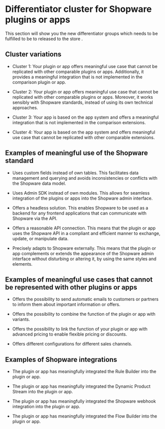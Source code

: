 # Differentiator cluster for Shopware plugins or apps

This section will show you the new differentiator groups which needs to be fulfilled to be to released to the store .

## Cluster variations

* Cluster 1: Your plugin or app offers meaningful use case that cannot be replicated with other comparable plugins or apps. Additionally, it provides a meaningful integration that is not implemented in the comparison plugin or app.

* Cluster 2: Your plugin or app offers meaningful use case that cannot be replicated with other comparable plugins or apps. Moreover, it works sensibly with Shopware standards, instead of using its own technical approaches.

* Cluster 3: Your app is based on the app system and offers a meaningful integration that is not implemented in the comparison extensions.

* Cluster 4: Your app is based on the app system and offers meaningful use case that cannot be replicated with other comparable extensions.

## Examples of meaningful use of the Shopware standard

* Uses custom fields instead of own tables. This facilitates data management and querying and avoids inconsistencies or conflicts with the Shopware data model.

* Uses Admin SDK instead of own modules. This allows for seamless integration of the plugins or apps into the Shopware admin interface.

* Offers a headless solution. This enables Shopware to be used as a backend for any frontend applications that can communicate with Shopware via the API.

* Offers a reasonable API connection. This means that the plugin or app uses the Shopware API in a compliant and efficient manner to exchange, update, or manipulate data.

* Precisely adapts to Shopware externally. This means that the plugin or app complements or extends the appearance of the Shopware admin interface without disturbing or altering it, by using the same styles and elements.

## Examples of meaningful use cases that cannot be represented with other plugins or apps

* Offers the possibility to send automatic emails to customers or partners to inform them about important information or offers.

* Offers the possibility to combine the function of the plugin or app with variants.

* Offers the possibility to link the function of your plugin or app with advanced pricing to enable flexible pricing or discounts.

* Offers different configurations for different sales channels.

## Examples of Shopware integrations

* The plugin or app has meaningfully integrated the Rule Builder into the plugin or app.

* The plugin or app has meaningfully integrated the Dynamic Product Stream into the plugin or app.

* The plugin or app has meaningfully integrated the Shopware webhook integration into the plugin or app.

* The plugin or app has meaningfully integrated the Flow Builder into the plugin or app.
